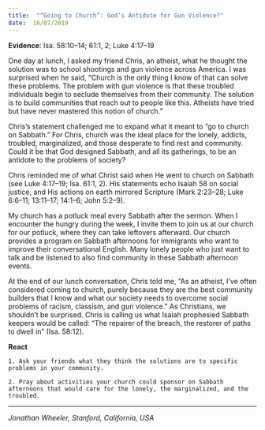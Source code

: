 ```yaml
---
title:  "“Going to Church”: God’s Antidote for Gun Violence?"
date:  16/07/2019
---
```


**Evidence**: Isa. 58:10–14; 61:1, 2; Luke 4:17–19

One day at lunch, I asked my friend Chris, an atheist, what he thought the solution was to school shootings and gun violence across America. I was surprised when he said, “Church is the only thing I know of that can solve these problems. The problem with gun violence is that these troubled individuals begin to seclude themselves from their community. The solution is to build communities that reach out to people like this. Atheists have tried but have never mastered this notion of church.”

Chris’s statement challenged me to expand what it meant to “go to church on Sabbath.” For Chris, church was the ideal place for the lonely, addicts, troubled, marginalized, and those desperate to find rest and community. Could it be that God designed Sabbath, and all its gatherings, to be an antidote to the problems of society?

Chris reminded me of what Christ said when He went to church on Sabbath (see Luke 4:17–19; Isa. 61:1, 2). His statements echo Isaiah 58 on social justice, and His actions on earth mirrored Scripture (Mark 2:23–28; Luke 6:6–11; 13:11–17; 14:1–6; John 5:2–9).

My church has a potluck meal every Sabbath after the sermon. When I encounter the hungry during the week, I invite them to join us at our church for our potluck, where they can take leftovers afterward. Our church provides a program on Sabbath afternoons for immigrants who want to improve their conversational English. Many lonely people who just want to talk and be listened to also find community in these Sabbath afternoon events.

At the end of our lunch conversation, Chris told me, “As an atheist, I’ve often considered coming to church, purely because they are the best community builders that I know and what our society needs to overcome social problems of racism, classism, and gun violence.” As Christians, we shouldn’t be surprised. Chris is calling us what Isaiah prophesied Sabbath keepers would be called: “The repairer of the breach, the restorer of paths to dwell in” (Isa. 58:12).

**React**

`1. Ask your friends what they think the solutions are to specific problems in your community.`

`2. Pray about activities your church could sponsor on Sabbath afternoons that would care for the lonely, the marginalized, and the troubled.`

---

_Jonathan Wheeler, Stanford, California, USA_
